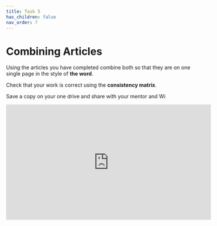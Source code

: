 ```yaml
---
title: Task 5
has_children: false
nav_order: 7
---
```


# Combining Articles
Using the articles you have completed combine both so that they are on one single page in the style of **the word**. 

Check that your work is correct using the **consistency matrix**. 

Save a copy on your one drive and share with your mentor and Wi 

<iframe width="560" height="315" src="https://www.youtube.com/embed/2Hh5ngbjAmU" title="YouTube video player" frameborder="0" allow="accelerometer; autoplay; clipboard-write; encrypted-media; gyroscope; picture-in-picture" allowfullscreen></iframe>
